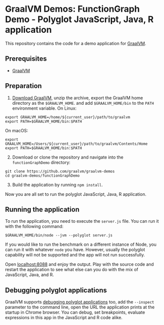 # GraalVM Demos: FunctionGraph Demo - Polyglot JavaScript, Java, R application

This repository contains the code for a demo application for [GraalVM](graalvm.org).

## Prerequisites
* [GraalVM](http://graalvm.org)

## Preparation
1. [Download GraalVM](https://www.graalvm.org/downloads/), unzip the archive, export the GraalVM home directory as the `$GRAALVM_HOME`. and add `$GRAALVM_HOME/bin` to the `PATH` environment variable.
On Linux:
```
export GRAALVM_HOME=/home/${current_user}/path/to/graalvm
export PATH=$GRAALVM_HOME/bin:$PATH
```
On macOS:
```
export GRAALVM_HOME=/Users/${current_user}/path/to/graalvm/Contents/Home
export PATH=$GRAALVM_HOME/bin:$PATH
```
2. Download or clone the repository and navigate into the `functionGraphDemo` directory:
```
git clone https://github.com/graalvm/graalvm-demos
cd graalvm-demos/functionGraphDemo
```
3. Build the application by running `npm install`.

Now you are all set to run the polyglot JavaScript, Java, R application.

## Running the application
To run the application, you need to execute the `server.js` file.
You can run it with the following command:

```
$GRAALVM_HOME/bin/node --jvm --polyglot server.js
```

If you would like to run the benchmark on a different instance of Node, you can
run it with whatever `node` you have. However, usually the polyglot capability
will not be supported and the app will not run successfully.

Open [localhost:8088](http://localhost:8088/) and enjoy the output. Play with the source
code and restart the application to see what else can you do with the mix of
JavaScript, Java, and R.

## Debugging polyglot applications
GraalVM supports [debugging polyglot applications](https://www.graalvm.org/docs/tools/chrome-debugger) too, add the
`--inspect` parameter to the command line, open the URL the application prints
at the startup in Chrome browser. You can debug, set breakpoints, evaluate
expressions in this app in the JavaScript and R code alike.
